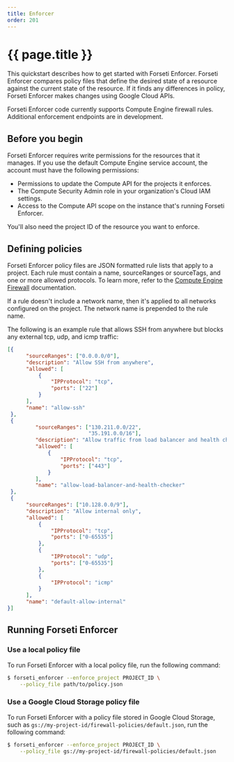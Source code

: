 ```yaml
---
title: Enforcer
order: 201
---
```

# {{ page.title }}

This quickstart describes how to get started with Forseti Enforcer. Forseti
Enforcer compares policy files that define the desired state of a resource
against the current state of the resource. If it finds any differences in
policy, Forseti Enforcer makes changes using Google Cloud APIs.

Forseti Enforcer code currently supports Compute Engine firewall rules.
Additional enforcement endpoints are in development.

## Before you begin

Forseti Enforcer requires write permissions for the resources that it manages.
If you use the default Compute Engine service account, the account must have
the following permissions:

  - Permissions to update the Compute API for the projects it enforces.
  - The Compute Security Admin role in your organization's Cloud IAM settings.
  - Access to the Compute API scope on the instance that's running Forseti
  Enforcer.

You'll also need the project ID of the resource you want to enforce.

## Defining policies

Forseti Enforcer policy files are JSON formatted rule lists that apply to a
project. Each rule must contain a name, sourceRanges or sourceTags, and one or
more allowed protocols. To learn more, refer to the
[Compute Engine Firewall](https://cloud.google.com/compute/docs/reference/latest/firewalls)
documentation.

If a rule doesn't include a network name, then it's applied to all networks
configured on the project. The network name is prepended to the rule name.

The following is an example rule that allows SSH from anywhere but blocks
any external tcp, udp, and icmp traffic:

  ```json
  [{
        "sourceRanges": ["0.0.0.0/0"],
        "description": "Allow SSH from anywhere",
        "allowed": [
            {
                "IPProtocol": "tcp",
                "ports": ["22"]
            }
        ],
        "name": "allow-ssh"
   },
   {
           "sourceRanges": ["130.211.0.0/22",
                            "35.191.0.0/16"],
           "description": "Allow traffic from load balancer and health checker to reach VM instances",
           "allowed": [
               {
                   "IPProtocol": "tcp",
                   "ports": ["443"]
               }
           ],
           "name": "allow-load-balancer-and-health-checker"
   },
   {
        "sourceRanges": ["10.128.0.0/9"],
        "description": "Allow internal only",
        "allowed": [
            {
                "IPProtocol": "tcp",
                "ports": ["0-65535"]
            },
            {
                "IPProtocol": "udp",
                "ports": ["0-65535"]
            },
            {
                "IPProtocol": "icmp"
            }
        ],
        "name": "default-allow-internal"
  }]
  ```

## Running Forseti Enforcer

### Use a local policy file

To run Forseti Enforcer with a local policy file, run the following command:

  ```bash
  $ forseti_enforcer --enforce_project PROJECT_ID \
      --policy_file path/to/policy.json
  ```

### Use a Google Cloud Storage policy file

To run Forseti Enforcer with a policy file stored in Google Cloud Storage,
such as `gs://my-project-id/firewall-policies/default.json`, run the following
command:

  ```bash
  $ forseti_enforcer --enforce_project PROJECT_ID \
      --policy_file gs://my-project-id/firewall-policies/default.json
  ```
